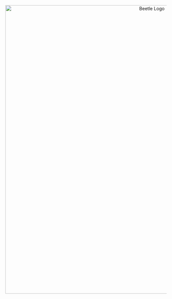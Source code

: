 <p align="center">
    <img alt="Beetle Logo" src="https://raw.githubusercontent.com/cliverncom/minimal/master/screenshot.png" width="900" />
</p>
